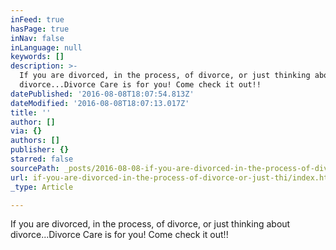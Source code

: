```yaml
---
inFeed: true
hasPage: true
inNav: false
inLanguage: null
keywords: []
description: >-
  If you are divorced, in the process, of divorce, or just thinking about
  divorce...Divorce Care is for you! Come check it out!!
datePublished: '2016-08-08T18:07:54.813Z'
dateModified: '2016-08-08T18:07:13.017Z'
title: ''
author: []
via: {}
authors: []
publisher: {}
starred: false
sourcePath: _posts/2016-08-08-if-you-are-divorced-in-the-process-of-divorce-or-just-thi.md
url: if-you-are-divorced-in-the-process-of-divorce-or-just-thi/index.html
_type: Article

---
```

If you are divorced, in the process, of divorce, or just thinking about divorce...Divorce Care is for you! Come check it out!!